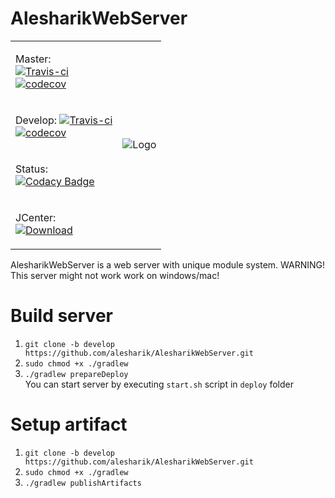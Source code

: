 AlesharikWebServer
==================
<table>
<tr>
<td>    

Master:<br>
[![Travis-ci](https://api.travis-ci.org/alesharik/AlesharikWebServer.svg?branch=master)](https://travis-ci.org/alesharik/AlesharikWebServer) <br>
[![codecov](https://codecov.io/gh/alesharik/AlesharikWebServer/branch/master/graph/badge.svg)](https://codecov.io/gh/alesharik/AlesharikWebServer)
</td>

<td rowspan="4">

![Logo](https://raw.githubusercontent.com/wiki/alesharik/AlesharikWebServer/logo_static_scaled.png)
</td>
</tr>
<tr>
<td>

Develop: <rb>
[![Travis-ci](https://travis-ci.org/alesharik/AlesharikWebServer.svg?branch=develop)](https://travis-ci.org/alesharik/AlesharikWebServer) <br>
[![codecov](https://codecov.io/gh/alesharik/AlesharikWebServer/branch/develop/graph/badge.svg)](https://codecov.io/gh/alesharik/AlesharikWebServer)
</td>
</tr>
<tr>
<td>

Status: <br>
[![Codacy Badge](https://api.codacy.com/project/badge/Grade/a8dc12bb283444998223d228061fa7a2)](https://www.codacy.com/app/alesharik/AlesharikWebServer?utm_source=github.com&amp;utm_medium=referral&amp;utm_content=alesharik/AlesharikWebServer&amp;utm_campaign=Badge_Grade) 
</td>
</tr>
<tr>
<td>

JCenter: <br>
 [![Download](https://api.bintray.com/packages/alesharik/com.alesharik/alesharikwebserver/images/download.svg)](https://bintray.com/alesharik/com.alesharik/alesharikwebserver/_latestVersion)
</td>
</tr>
</table>
AlesharikWebServer is a web server with unique module system.
WARNING! This server might not work work on windows/mac!

Build server
============
1. `git clone -b develop https://github.com/alesharik/AlesharikWebServer.git`
2. `sudo chmod +x ./gradlew`
3. `./gradlew prepareDeploy`<br>
You can start server by executing `start.sh` script in `deploy` folder

Setup artifact
==============
1. `git clone -b develop https://github.com/alesharik/AlesharikWebServer.git`
2. `sudo chmod +x ./gradlew`
3. `./gradlew publishArtifacts`